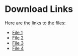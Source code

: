 # Download Links

Here are the links to the files:

- [File 1](https://drive.google.com/file/d/1DtW6tmftt5ncBWbiVN0BtvgdsBGEjP68/view?usp=sharing)
- [File 2](https://drive.google.com/file/d/12z--RhY600KFmGhta0daScKkfK418N6M/view?usp=sharing)
- [File 3](https://drive.google.com/file/d/1kPS22gzoAAU8MACykGi8pJiDwlfGgPsL/view?usp=sharing)
- [File 4](https://drive.google.com/file/d/1mjbirnurZxfWzeDRL4DEooieSFUR-Pax/view?usp=sharing)
